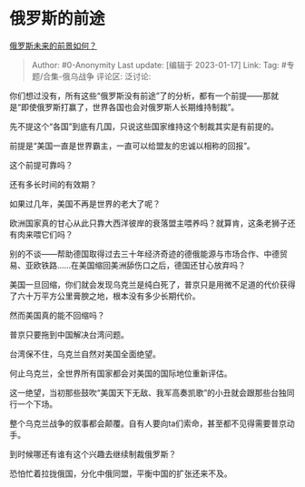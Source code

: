 # 俄罗斯的前途
[俄罗斯未来的前景如何？](https://www.zhihu.com/question/557618045/answer/2848717108)

> Author: #0-Anonymity
> Last update: [编辑于 2023-01-17]
> Link:
> Tag: #专题/合集-俄乌战争 
> 评论区:
> 泛讨论:

你们想过没有，所有这些“俄罗斯没有前途”了的分析，都有一个前提——那就是“即使俄罗斯打赢了，世界各国也会对俄罗斯人长期维持制裁”。

先不提这个“各国”到底有几国，只说这些国家维持这个制裁其实是有前提的。

前提是“美国一直是世界霸主，一直可以给盟友的忠诚以相称的回报”。

这个前提可靠吗？

还有多长时间的有效期？

如果过几年，美国不再是世界的老大了呢？

欧洲国家真的甘心从此只靠大西洋彼岸的衰落盟主喂养吗？就算肯，这条老狮子还有肉来喂它们吗？

别的不谈——帮助德国取得过去三十年经济奇迹的德俄能源与市场合作、中德贸易、亚欧铁路……在美国缩回美洲舔伤口之后，德国还甘心放弃吗？

美国一旦回缩，你们就会发现乌克兰是纯白死了，普京只是用微不足道的代价获得了六十万平方公里膏腴之地，根本没有多少长期代价。

然而美国真的能不回缩吗？

普京只要拖到中国解决台湾问题。

台湾保不住，乌克兰自然对美国全面绝望。

何止乌克兰，全世界所有国家都会对美国的国际地位重新评估。

这一绝望，当初那些鼓吹“美国天下无敌、我军高奏凯歌”的小丑就会跟那些台独同行一个下场。

整个乌克兰战争的叙事都会颠覆。自有人要向ta们索命，甚至都不见得需要普京动手。

到时候哪还有谁有这个兴趣去继续制裁俄罗斯？

恐怕忙着拉拢俄国，分化中俄同盟，平衡中国的扩张还来不及。
